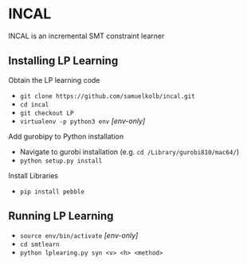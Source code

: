 # INCAL
INCAL is an incremental SMT constraint learner


## Installing LP Learning
Obtain the LP learning code
- `git clone https://github.com/samuelkolb/incal.git`
- `cd incal`
- `git checkout LP`
- `virtualenv -p python3 env` *[env-only]*

Add gurobipy to Python installation
- Navigate to gurobi installation (e.g. `cd /Library/gurobi810/mac64/`)
- `python setup.py install`

Install Libraries
- `pip install pebble`

## Running LP Learning
- `source env/bin/activate` *[env-only]*
- `cd smtlearn`
- `python lplearing.py syn <v> <h> <method>`
